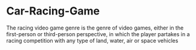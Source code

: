 # Car-Racing-Game
 The racing video game genre is the genre of video games, either in the first-person or third-person perspective, in which the player partakes in a racing competition with any type of land, water, air or space vehicles
